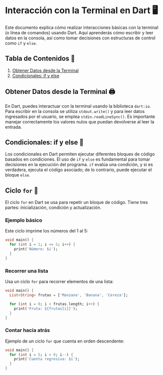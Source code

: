 # Interacción con la Terminal en Dart 🖥️

Este documento explica cómo realizar interacciones básicas con la terminal (o línea de comandos) usando Dart. Aquí aprenderás cómo escribir y leer datos en la consola, así como tomar decisiones con estructuras de control como `if` y `else`.

## Tabla de Contenidos 📖
1. [Obtener Datos desde la Terminal](#obtener-datos-desde-la-terminal-)
2. [Condicionales: if y else](#condicionales-if-y-else)

## Obtener Datos desde la Terminal 🖨️

En Dart, puedes interactuar con la terminal usando la biblioteca `dart:io`. Para escribir en la consola se utiliza `stdout.write()` y para leer datos ingresados por el usuario, se emplea `stdin.readLineSync()`. Es importante manejar correctamente los valores nulos que puedan devolverse al leer la entrada.

## Condicionales: if y else 🔀

Los condicionales en Dart permiten ejecutar diferentes bloques de código basados en condiciones. El uso de `if` y `else` es fundamental para tomar decisiones en la ejecución del programa. `if` evalúa una condición, y si es verdadera, ejecuta el código asociado; de lo contrario, puede ejecutar el bloque `else`.

## Ciclo `for` 🔁

El ciclo `for` en Dart se usa para repetir un bloque de código. Tiene tres partes: inicialización, condición y actualización.

### Ejemplo básico

Este ciclo imprime los números del 1 al 5:

```dart
void main() {
  for (int i = 1; i <= 5; i++) {
    print('Número: $i');
  }
}
```

### Recorrer una lista

Usa un ciclo `for` para recorrer elementos de una lista:

```dart
void main() {
  List<String> frutas = ['Manzana', 'Banana', 'Cereza'];

  for (int i = 0; i < frutas.length; i++) {
    print('Fruta: ${frutas[i]}');
  }
}
```

### Contar hacia atrás

Ejemplo de un ciclo `for` que cuenta en orden descendente:

```dart	
void main() {
  for (int i = 5; i > 0; i--) {
    print('Cuenta regresiva: $i');
  }
}
```

